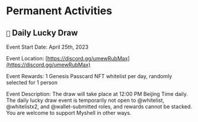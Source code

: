 # Permanent Activities

## `🎉` Daily Lucky Draw

Event Start Date: April 25th, 2023

Event Location: [https://discord.gg/umewRubMax](https://discord.gg/umewRubMax)

Event Rewards: 1 Genesis Passcard NFT whitelist per day, randomly selected for 1 person

Event Description: The draw will take place at 12:00 PM Beijing Time daily. The daily lucky draw event is temporarily not open to @whitelist, @whitelistx2, and @wallet-submitted roles, and rewards cannot be stacked. You are welcome to support Myshell in other ways.